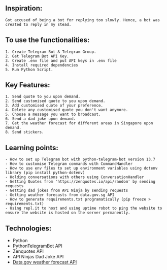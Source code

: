 ## Inspiration:

```
Got accused of being a bot for replying too slowly. Hence, a bot was created to reply in my stead.
```

## To use the functionalities:

```
1. Create Telegram Bot & Telegram Group.
2. Get Telegram Bot API Key.
3. Create .env file and put API keys in .env file
4. Install required dependencies
5. Run Python Script.
```

## Key Features:

```
1. Send quote to you upon demand.
2. Send customised quote to you upon demand.
3. Add customised quote of your preference.
4. Delete any customised quote you don't want anymore.
5. Choose a message you want to broadcast.
6. Send a dad joke upon demand.
7. Get the weather forecast for different areas in Singapore upon demand.
8. Send stickers.
```

## Learning points:

```
- How to set up Telegram bot with python-telegram-bot version 13.7
- How to customise Telegram commands with CommandHandler
- How to use env files to set up environment variables using dotenv library (pip install python-dotenv)
- Holding conversations with others using ConversationHandler
- Getting Quotes from 'https://zenquotes.io/api/random' by sending requests
- Getting dad jokes from API Ninja by sending requests
- Getting weather forecasts from data.gov.sg API
- How to generate requirements.txt programatically (pip freeze > requirements.txt)
- Using repl.it to host and using uptime robot to ping the website to ensure the website is hosted on the server permanently.
```

## Technologies:

- Python
- PythonTelegramBot API
- Zenquotes API
- API Ninjas Dad Joke API
- [Data.gov weather forecast API](https://data.gov.sg/dataset/weather-forecast/)

